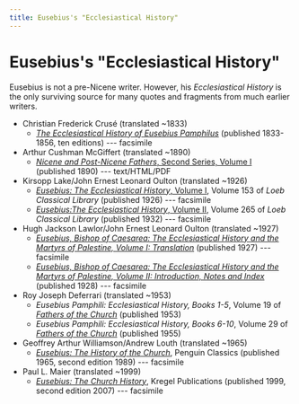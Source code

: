 ```yaml
---
title: Eusebius's "Ecclesiastical History"
---
```


# Eusebius's "Ecclesiastical History"

Eusebius is not a pre-Nicene writer. However, his *Ecclesiastical History* is the only surviving source for many quotes and fragments from much earlier writers.

* Christian Frederick Crusé (translated ~1833)
  * [*The Ecclesiastical History of Eusebius Pamphilus*](https://archive.org/details/ecclesiasticalhi00euse) (published 1833-1856, ten editions) --- facsimile
* Arthur Cushman McGiffert (translated ~1890)
  * [*Nicene and Post-Nicene Fathers*, Second Series, Volume I](https://ccel.org/ccel/schaff/npnf201/npnf201) (published 1890) --- text/HTML/PDF
* Kirsopp Lake/John Ernest Leonard Oulton (translated ~1926)
  * [*Eusebius: The Ecclesiastical History*, Volume I](https://archive.org/details/ecclesiasticalhi01euseuoft), Volume 153 of *Loeb Classical Library* (published 1926) --- facsimile
  * [*Eusebius:The Ecclesiastical History*, Volume II](https://archive.org/details/ecclesiasticalhi02euseuoft), Volume 265 of *Loeb Classical Library* (published 1932) --- facsimile
* Hugh Jackson Lawlor/John Ernest Leonard Oulton (translated ~1927)
  * [*Eusebius, Bishop of Caesarea: The Ecclesiastical History and the Martyrs of Palestine, Volume I: Translation*](https://archive.org/details/SPCKEusebius1) (published 1927) --- facsimile
  * [*Eusebius, Bishop of Caesarea: The Ecclesiastical History and the Martyrs of Palestine, Volume II: Introduction, Notes and Index*](https://archive.org/details/SPCKEusebius2) (published 1928) --- facsimile
* Roy Joseph Deferrari (translated ~1953)
  * *Eusebius Pamphili: Ecclesiastical History, Books 1-5*, Volume 19 of [*Fathers of the Church*](fathersofthechurch.html) (published 1953)
  * *Eusebius Pamphili: Ecclesiastical History, Books 6-10*, Volume 29 of [*Fathers of the Church*](fathersofthechurch.html) (published 1955)
* Geoffrey Arthur Williamson/Andrew Louth (translated ~1965)
  * [*Eusebius: The History of the Church*](https://archive.org/details/historyofchurchf0000euse), Penguin Classics (published 1965, second edition 1989) --- facsimile
* Paul L. Maier (translated ~1999)
  * [*Eusebius: The Church History*](https://archive.org/details/eusebiuschurchhi0000unse), Kregel Publications (published 1999, second edition 2007) --- facsimile
